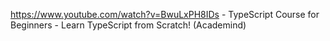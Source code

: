 https://www.youtube.com/watch?v=BwuLxPH8IDs - TypeScript Course for Beginners - Learn TypeScript from Scratch! (Academind)